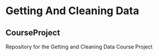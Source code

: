 # Getting And Cleaning Data
## CourseProject
Repository for the Getting and Cleaning Data Course Project
